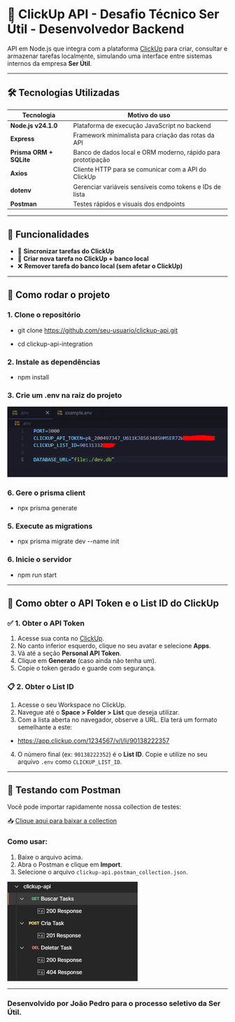 # 📌 ClickUp API - Desafio Técnico Ser Útil - Desenvolvedor Backend

API em Node.js que integra com a plataforma [ClickUp](https://clickup.com/) para criar, consultar e armazenar tarefas localmente, simulando uma interface entre sistemas internos da empresa **Ser Útil**.

---

## 🛠️ Tecnologias Utilizadas

| Tecnologia | Motivo do uso |
|------------|---------------|
| **Node.js v24.1.0** | Plataforma de execução JavaScript no backend |
| **Express** | Framework minimalista para criação das rotas da API |
| **Prisma ORM + SQLite** | Banco de dados local e ORM moderno, rápido para prototipação |
| **Axios** | Cliente HTTP para se comunicar com a API do ClickUp |
| **dotenv** | Gerenciar variáveis sensíveis como tokens e IDs de lista |
| **Postman** | Testes rápidos e visuais dos endpoints |

---

## 📂 Funcionalidades

- 🔄 **Sincronizar tarefas do ClickUp**
- 📝 **Criar nova tarefa no ClickUp + banco local**
- ❌ **Remover tarefa do banco local (sem afetar o ClickUp)**

---

## 📄 Como rodar o projeto

### 1. Clone o repositório

- git clone https://github.com/seu-usuario/clickup-api.git

- cd clickup-api-integration 

### 2. Instale as dependências

- npm install

### 3. Crie um .env na raiz do projeto

![Demonstração da API](./public/envEx2.png)

### 6. Gere o prisma client

- npx prisma generate

### 5. Execute as migrations

- npx prisma migrate dev --name init

### 6. Inicie o servidor

- npm run start

---

## 🔑 Como obter o API Token e o List ID do ClickUp

### ✅ 1. Obter o API Token

1. Acesse sua conta no [ClickUp](https://clickup.com).
2. No canto inferior esquerdo, clique no seu avatar e selecione **Apps**.
3. Vá até a seção **Personal API Token**.
4. Clique em **Generate** (caso ainda não tenha um).
5. Copie o token gerado e guarde com segurança.

### 📋 2. Obter o List ID

1. Acesse o seu Workspace no ClickUp.
2. Navegue até o **Space > Folder > List** que deseja utilizar.
3. Com a lista aberta no navegador, observe a URL. Ela terá um formato semelhante a este:

- https://app.clickup.com/1234567/v/l/li/90138222357


4. O número final (ex: `90138222352`) é o **List ID**. Copie e utilize no seu arquivo `.env` como `CLICKUP_LIST_ID`.

---

## 🧪 Testando com Postman

Você pode importar rapidamente nossa collection de testes:

📥 [Clique aqui para baixar a collection](./docs/clickup-api.postman_collection.json)

### Como usar:

1. Baixe o arquivo acima.
2. Abra o Postman e clique em **Import**.
3. Selecione o arquivo `clickup-api.postman_collection.json`.


![Demonstração Postman](./public/postmanScreen.png)

---

### Desenvolvido por **João Pedro** para o processo seletivo da **Ser Útil**.

